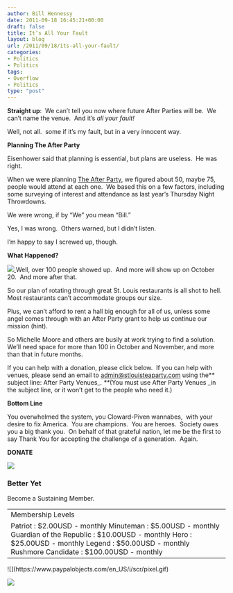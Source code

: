 ```yaml
---
author: Bill Hennessy
date: 2011-09-18 16:45:21+00:00
draft: false
title: It’s All Your Fault
layout: blog
url: /2011/09/18/its-all-your-fault/
categories:
- Politics
- Politics
tags:
- Overflow
- Politics
type: "post"
---
```


**Straight up**:  We can’t tell you now where future After Parties will be.  We can’t name the venue.  And it’s _all your fault!_

Well, not all.  some if it’s my fault, but in a very innocent way.

**Planning The After Party**

Eisenhower said that planning is essential, but plans are useless.  He was right.

When we were planning [The After Party](https://stlouisteaparty.com/category/the-after-party/), we figured about 50, maybe 75,  people would attend at each one.  We based this on a few factors, including some surveying of interest and attendance as last year’s Thursday Night Throwdowns.

We were wrong, if by “We” you mean “Bill.”

Yes, I was wrong.  Others warned, but I didn’t listen.

I’m happy to say I screwed up, though.

**What Happened?**

[![](https://19015-hennessysview.hennessysview.com/wp-content/uploads/2011/09/overflow-drink-282x300.jpg)
](https://19015-hennessysview.hennessysview.com/wp-content/uploads/2011/09/overflow-drink.jpg)Well, over 100 people showed up.  And more will show up on October 20.  And more after that.

So our plan of rotating through great St. Louis restaurants is all shot to hell. Most restaurants can’t accommodate groups our size.

Plus, we can’t afford to rent a hall big enough for all of us, unless some angel comes through with an After Party grant to help us continue our mission (hint).

So Michelle Moore and others are busily at work trying to find a solution.  We’ll need space for more than 100 in October and November, and more than that in future months.

If you can help with a donation, please click below.  If you can help with venues, please send an email to [admin@stlouisteaparty.com](mailto:admin@stlouisteaparty.com) using the** subject line: After Party Venues_. _**_(You must use After Party Venues _in the subject line, or it won’t get to the people who need it.)

**Bottom Line**

You overwhelmed the system, you Cloward-Piven wannabes,  with your desire to fix America.  You are champions.  You are heroes.  Society owes you a big thank you.  On behalf of that grateful nation, let me be the first to say Thank You for accepting the challenge of a generation.  Again.



**DONATE**



![](https://www.paypal.com/en_US/i/scr/pixel.gif)








### Better Yet



Become a Sustaining Member.




<table >
<tbody >
<tr >

<td >Membership Levels
</td>
</tr>
<tr >

<td > Patriot : $2.00USD - monthly Minuteman : $5.00USD - monthly Guardian of the Republic : $10.00USD - monthly Hero : $25.00USD - monthly Legend : $50.00USD - monthly Rushmore Candidate : $100.00USD - monthly
</td>
</tr>
</tbody>
</table>
![](https://www.paypalobjects.com/en_US/i/scr/pixel.gif)


[![](https://www.paypalobjects.com/en_US/i/btn/btn_unsubscribe_LG.gif)
](https://www.paypal.com/cgi-bin/webscr?cmd=_subscr-find&alias=G6EBE3QY25WY6)


